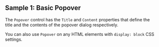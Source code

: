 ## Sample 1: Basic Popover

The `Popover` control has the `Title` and `Content` properties that define the title and the contents of the popover dialog respectively.

You can also use `Popover` on any HTML elements with `display: block` CSS settings.
